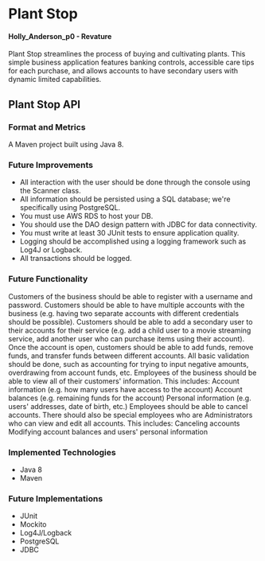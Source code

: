 # Plant Stop
#### Holly_Anderson_p0 - Revature 

Plant Stop streamlines the process of buying and cultivating plants. This simple business application features banking controls, accessible care tips for each purchase, and allows accounts to have secondary users with dynamic limited capabilities. 

## Plant Stop API
### Format and Metrics
A Maven project built using Java 8.

### Future Improvements
- All interaction with the user should be done through the console using the Scanner class.
- All information should be persisted using a SQL database; we're specifically using PostgreSQL.
- You must use AWS RDS to host your DB.
- You should use the DAO design pattern with JDBC for data connectivity.
- You must write at least 30 JUnit tests to ensure application quality.
- Logging should be accomplished using a logging framework such as Log4J or Logback.
- All transactions should be logged.

### Future Functionality
Customers of the business should be able to register with a username and password.
Customers should be able to have multiple accounts with the business (e.g. having two separate accounts with different credentials should be possible).
Customers should be able to add a secondary user to their accounts for their service (e.g. add a child user to a movie streaming service, add another user who can purchase items using their account).
Once the account is open, customers should be able to add funds, remove funds, and transfer funds between different accounts.
All basic validation should be done, such as accounting for trying to input negative amounts, overdrawing from account funds, etc.
Employees of the business should be able to view all of their customers' information. This includes:
Account information (e.g. how many users have access to the account)
Account balances (e.g. remaining funds for the account)
Personal information (e.g. users' addresses, date of birth, etc.)
Employees should be able to cancel accounts.
There should also be special employees who are Administrators who can view and edit all accounts. This includes:
Canceling accounts
Modifying account balances and users' personal information

### Implemented Technologies
- Java 8
- Maven

### Future Implementations
- JUnit
- Mockito
- Log4J/Logback
- PostgreSQL
- JDBC
